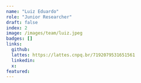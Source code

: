 ```yaml
---
name: "Luiz Eduardo"
role: "Junior Researcher"
draft: false
index: 2
image: /images/team/luiz.jpeg
badges: []
links:
  github:
  lattes: https://lattes.cnpq.br/7192079531651561
  linkedin:
  x:
featured:
---
```

